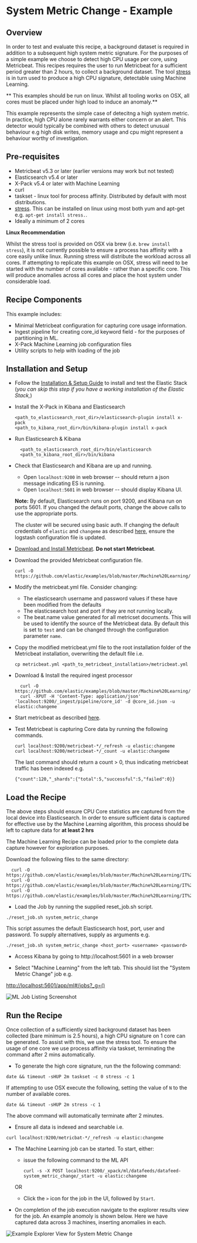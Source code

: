 # System Metric Change - Example

## Overview

In order to test and evaluate this recipe, a background dataset is required in addition to a subsequent high system metric signature. For the purposes of a simple example we choose to detect high CPU usage per core, using Metricbeat.  This recipes requires the user to run Metricbeat for a sufficient period greater than 2 hours, to collect a background dataset. The tool [stress](https://people.seas.harvard.edu/~apw/stress/) is in turn used to produce a high CPU signature, detectable using Machine Learning.

** This examples should be run on linux. Whilst all tooling works on OSX, all cores must be placed under high load to induce an anomaly.**

This example represents the simple case of detecitng a high system metric. In practice, high CPU alone rarely warrants either concern or an alert. This detector would typically be combined with others to detect unusual behaviour e.g high disk writes, memory usage and cpu might represent a behaviour worthy of investigation.

## Pre-requisites

- Metricbeat v5.3 or later (earlier versions may work but not tested)
- Elasticsearch v5.4 or later
- X-Pack v5.4 or later with Machine Learning
- curl
- taskset - linux tool for process affinity. Distributed by default with most distributions.
- [stress](https://people.seas.harvard.edu/~apw/stress/). This can be installed on linux using most both yum and apt-get e.g. `apt-get install stress.`.
- Ideally a minimum of 2 cores

**Linux Recommendation**

Whilst the stress tool is provided on OSX via brew (i.e. `brew install stress`), it is not currently possible to ensure a process has affinity with a core easily unlike linux. Running stress will distribute the workload across all cores. If attempting to replicate this example on OSX, stress will need to be started with the number of cores available - rather than a specific core.  This will produce anomalies across all cores and place the host system under considerable load.

## Recipe Components

This example includes:

 * Minimal Metricbeat configuration for capturing core usage information.
 * Ingest pipeline for creating core_id keyword field - for the purposes of partitioning in ML.
 * X-Pack Machine Learning job configuration files
 * Utility scripts to help with loading of the job

## Installation and Setup

* Follow the [Installation & Setup Guide](https://github.com/elastic/examples/blob/master/Installation%20and%20Setup.md) to install and test the Elastic Stack (*you can skip this step if you have a working installation of the Elastic Stack,*)

* Install the X-Pack in Kibana and Elasticsearch

  ```shell
  <path_to_elasticsearch_root_dir>/elasticsearch-plugin install x-pack
  <path_to_kibana_root_dir>/bin/kibana-plugin install x-pack
  ```

* Run Elasticsearch & Kibana

  ```shell
    <path_to_elasticsearch_root_dir>/bin/elasticsearch
    <path_to_kibana_root_dir>/bin/kibana

  ```

* Check that Elasticsearch and Kibana are up and running.

  - Open `localhost:9200` in web browser -- should return a json message indicating ES is running.
  - Open `localhost:5601` in web browser -- should display Kibana UI.

  **Note:** By default, Elasticsearch runs on port 9200, and Kibana run on ports 5601. If you changed the default ports, change the above calls to use the appropriate ports.  

  The cluster will be secured using basic auth. If changing the default credentials of `elastic` and `changeme` as described [here](https://www.elastic.co/guide/en/x-pack/current/security-getting-started.html), ensure the logstash configuration file is updated.

* [Download and Install Metricbeat](https://www.elastic.co/guide/en/beats/metricbeat/current/metricbeat-installation.html). **Do not start Metricbeat**.

* Download the provided Metricbeat configuration file.

    ```
    curl -O https://github.com/elastic/examples/blob/master/Machine%20Learning/IT%20Operations%20Recipes/system_metric_change/configs/metricbeat/metricbeat.yml
    ```

* Modify the metricbeat.yml file. Consider changing:

    - The elasticsearch username and password values if these have been modified from the defaults
    - The elasticsearch host and port if they are not running locally.
    - The beat.name value generated for all metricset documents. This will be used to identify the source of the Metricbeat data. By default this is set to `test` and can be changed through the configuration parameter `name`.

* Copy the modified metricbeat.yml file to the root installation folder of the Metricbeat installation, overwriting the default file i.e.

    ```cp metricbeat.yml <path_to_metricbeat_installation>/metricbeat.yml```

* Download & Install the required ingest processor  

  ```
    curl -O https://github.com/elastic/examples/blob/master/Machine%20Learning/IT%20Operations%20Recipes/system_metric_change/configs/ingest/core_id.json
    curl -XPUT -H 'Content-Type: application/json' 'localhost:9200/_ingest/pipeline/core_id' -d @core_id.json -u elastic:changeme
  ```

* Start metricbeat as described [here](https://www.elastic.co/guide/en/beats/metricbeat/current/metricbeat-starting.html).

* Test Metricbeat is capturing Core data by running the following commands.

    ```
    curl localhost:9200/metricbeat-*/_refresh -u elastic:changeme
    curl localhost:9200/metricbeat-*/_count -u elastic:changeme
    ```

    The last command should return a count > 0, thus indicating metricbeat traffic has been indexed e.g.

    ```
    {"count":120,"_shards":{"total":5,"successful":5,"failed":0}}
    ```

## Load the Recipe

The above steps should ensure CPU Core statistics are captured from the local device into Elasticsearch.  In order to ensure sufficient data is captured for effective use by the Machine Learning algorithm, this process should be left to capture data for **at least 2 hrs**

The Machine Learning Recipe can be loaded prior to the complete data capture however for exploration purposes.

Download the following files to the same directory:

  ```
    curl -O https://github.com/elastic/examples/blob/master/Machine%20Learning/IT%20Operations%20Recipes/system_metric_change/machine_learning/data_feed.json
    curl -O https://github.com/elastic/examples/blob/master/Machine%20Learning/IT%20Operations%20Recipes/system_metric_change/machine_learning/job.json
    curl -O https://github.com/elastic/examples/blob/master/Machine%20Learning/IT%20Operations%20Recipes/scripts/reset_job.sh
  ```

* Load the Job by running the supplied reset_job.sh script.

```
./reset_job.sh system_metric_change
```

This script assumes the default Elasticsearch host, port, user and password. To supply alternatives, supply as arguments e.g.

```
./reset_job.sh system_metric_change <host_port> <username> <password>
```

* Access Kibana by going to http://localhost:5601 in a web browser

* Select "Machine Learning" from the left tab. This should list the "System Metric Change" job e.g.

[http://localhost:5601/app/ml#/jobs?_g=()](http://localhost:5601/app/ml#/jobs?_g=())

![ML Job Listing Screenshot](https://cloud.githubusercontent.com/assets/12695796/25635046/f740bc26-2f63-11e7-86b2-988868fb5218.png)

## Run the Recipe

Once collection of a sufficiently sized background dataset has been collected (bare minimum is 2.5 hours), a high CPU signature on 1 core can be generated. To assist with this, we use the stress tool.  To ensure the usage of one core we use process affinity via taskset, terminating the command after 2 mins automatically.

* To generate the high core signature, run the the following command:

```
date && timeout -sHUP 2m taskset -c 0 stress -c 1
```

If attempting to use OSX execute the following, setting the value of `N` to the number of available cores.


```
date && timeout -sHUP 2m stress -c 1
```

The above command will automatically terminate after 2 minutes.

* Ensure all data is indexed and searchable i.e.

```
curl localhost:9200/metricbat-*/_refresh -u elastic:changeme

```

* The Machine Learning job can be started. To start, either:

    - issue the following command to the ML API

        ```
        curl -s -X POST localhost:9200/_xpack/ml/datafeeds/datafeed-system_metric_change/_start -u elastic:changeme
        ```  
    OR

    - Click the `>` icon for the job in the UI, followed by `Start`.

* On completion of the job execution navigate to the explorer results view for the job. An example anomoly is shown below.  Here we have captured data across 3 machines, inserting anomalies in each.

![Example Explorer View for System Metric Change](https://cloud.githubusercontent.com/assets/12695796/25635025/e00677bc-2f63-11e7-9412-d881ba4776f7.png)
